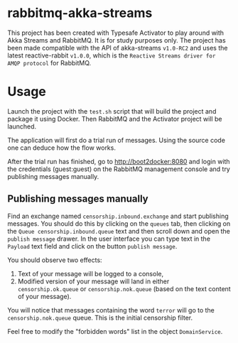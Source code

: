 rabbitmq-akka-streams
=====================
This project has been created with Typesafe Activator to play around with Akka Streams and RabbitMQ. It is for study
purposes only. The project has been made compatible with the API of akka-streams `v1.0-RC2` and uses the latest 
reactive-rabbit `v1.0.0`, which is the `Reactive Streams driver for AMQP protocol` for RabbitMQ.

# Usage
Launch the project with the `test.sh` script that will build the project and package it using Docker. Then RabbitMQ
and the Activator project will be launched.

The application will first do a trial run of messages. Using the source code one can deduce how the flow works. 

After the trial run has finished, go to [http://boot2docker:8080](http://boot2docker:8080) and login with the credentials
(guest:guest) on the RabbitMQ management console and try publishing messages manually.

## Publishing messages manually
Find an exchange named `censorship.inbound.exchange` and start publishing messages. You should do this by clicking on 
the `queues` tab, then clicking on the `Queue censorship.inbound.queue` text and then scroll down and open the 
`publish message` drawer. In the user interface you can type text in the `Payload` text field and click on the button
`publish message`.

You should observe two effects:

1. Text of your message will be logged to a console,
2. Modified version of your message will land in either `censorship.ok.queue` or `censorship.nok.queue` (based on the text content of your message).

You will notice that messages containing the word `terror` will go to the `censorship.nok.queue` queue. This is the initial censorship filter.

Feel free to modify the "forbidden words" list in the object `DomainService`.
 
 